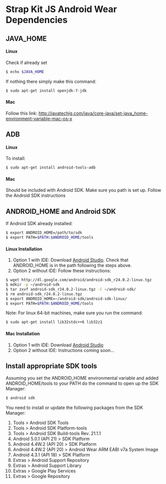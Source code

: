 # Strap Kit JS Android Wear Dependencies

## JAVA_HOME
#### Linux
Check if already set
```sh
$ echo $JAVA_HOME
```
If nothing there simply make this command: 
```sh
$ sudo apt-get install openjdk-7-jdk
```
#### Mac
Follow this link: http://javatechig.com/java/core-java/set-java_home-environment-variable-mac-os-x

## ADB
#### Linux
To install:
```sh
$ sudo apt-get install android-tools-adb
```
#### Mac
Should be included with Android SDK. Make sure you path is set up. Follow the Android SDK instructions

## ANDROID_HOME and Android SDK
If Android SDK already installed:
```sh
$ export ANDROID_HOME=/path/to/sdk
$ export PATH=$PATH:$ANDROID_HOME/tools
```
#### Linux Installation
1. Option 1 with IDE: Download [Android Studio](http://developer.android.com/sdk/index.html). Check that ANDROID_HOME is in the path following the steps above.
2. Option 2 without IDE: Follow these instructions: 
```sh
$ wget http://dl.google.com/android/android-sdk_r24.0.2-linux.tgz
$ mdkir -p ~/android-sdk
$ tar zxvf android-sdk_r24.0.2-linux.tgz -C ~/android-sdk/
$ rm android-sdk_r24.0.2-linux.tgz
$ export ANDROID_HOME=~/android-sdk/android-sdk-linux/
$ export PATH=$PATH:$ANDROID_HOME/tools
```

Note: For linux 64-bit machines, make sure you run the command: 
```sh
$ sudo apt-get install lib32stdc++6 lib32z1
```

#### Mac Installation
1. Option 1 with IDE: Download [Android Studio](http://developer.android.com/sdk/index.html)
2. Option 2 without IDE: Instructions coming soon...

## Install appropriate SDK tools
Assuming you set the ANDROID_HOME environmental variable and added ANDROID_HOME/tools to your PATH do the command to open up the SDK Manager: 
```sh
$ android sdk
```
You need to install or update the following packages from the SDK Manager:

1. Tools > Android SDK Tools
2. Tools > Android SDK Platform-tools
3. Tools > Android SDK Build-tools Rev. 21.1.1
4. Android 5.0.1 (API 21) > SDK Platform
5. Android 4.4W.2 (API 20) > SDK Platform
6. Android 4.4W.2 (API 20) > Android Wear ARM EABI v7a System Image
7. Android 4.3.1 (API 18) > SDK Platform
8. Extras > Android Support Repository
9. Extras > Android Support Library
10. Extras > Google Play Services
11. Extras > Google Repository

